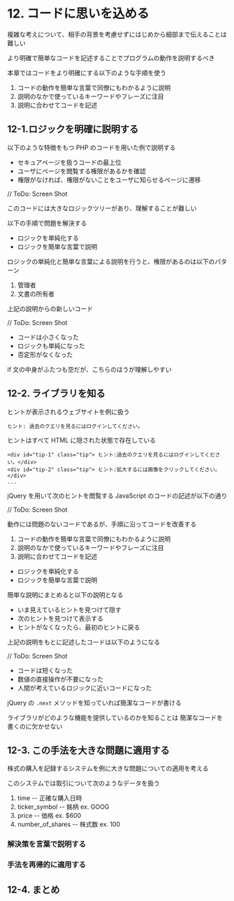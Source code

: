 # 12. コードに思いを込める

複雑な考えについて、相手の背景を考慮せずにはじめから細部まで伝えることは難しい

より明確で簡単なコードを記述することでプログラムの動作を説明するべき

本章ではコードをより明確にする以下のような手順を使う

1. コードの動作を簡単な言葉で同僚にもわかるように説明
2. 説明のなかで使っているキーワードやフレーズに注目
3. 説明に合わせてコードを記述

## 12-1.ロジックを明確に説明する

以下のような特徴をもつ PHP のコードを用いた例で説明する

* セキュアページを扱うコードの最上位
* ユーザにページを閲覧する権限があるかを確認
* 権限がなければ、権限がないことをユーザに知らせるページに遷移

// ToDo: Screen Shot

このコードには大きなロジックツリーがあり、理解することが難しい

以下の手順で問題を解決する

* ロジックを単純化する
* ロジックを簡単な言葉で説明

ロジックの単純化と簡単な言葉による説明を行うと、権限があるのは以下のパターン

1. 管理者
2. 文書の所有者

上記の説明からの新しいコード

// ToDo: Screen Shot

* コードは小さくなった
* ロジックも単純になった
* 否定形がなくなった

if 文の中身がふたつも空だが、こちらのほうが理解しやすい

## 12-2. ライブラリを知る

ヒントが表示されるウェブサイトを例に扱う

```
ヒント: 過去のクエリを見るにはログインしてください。
```

ヒントはすべて HTML に隠された状態で存在している

```
<div id="tip-1" class="tip"> ヒント:過去のクエリを見るにはログインしてください。</div>
<div id="tip-2" class="tip"> ヒント:拡大するには画像をクリックしてください。</div>
...
```

jQuery を用いて次のヒントを閲覧する JavaScript のコードの記述が以下の通り

// ToDo: Screen Shot

動作には問題のないコードであるが、手順に沿ってコードを改善する

1. コードの動作を簡単な言葉で同僚にもわかるように説明
2. 説明のなかで使っているキーワードやフレーズに注目
3. 説明に合わせてコードを記述

* ロジックを単純化する
* ロジックを簡単な言葉で説明

簡単な説明にまとめると以下の説明となる

* いま見えているヒントを見つけて隠す
* 次のヒントを見つけて表示する
* ヒントがなくなったら、最初のヒントに戻る

上記の説明をもとに記述したコードは以下のようになる

// ToDo: Screen Shot

* コードは短くなった
* 数値の直接操作が不要になった
* 人間が考えているロジックに近いコードになった

jQuery の `.next` メソッドを知っていれば簡潔なコードが書ける

ライブラリがどのような機能を提供しているのかを知ることは
簡潔なコードを書くのに欠かせない

## 12-3. この手法を大きな問題に適用する

株式の購入を記録するシステムを例に大きな問題についての適用を考える

このシステムでは取引について次のようなデータを扱う

1. time -- 正確な購入日時
2. ticker_symbol -- 銘柄 ex. GOOG
3. price -- 価格 ex. $600
4. number_of_shares -- 株式数 ex. 100


### 解決策を言葉で説明する

### 手法を再帰的に適用する

## 12-4. まとめ




